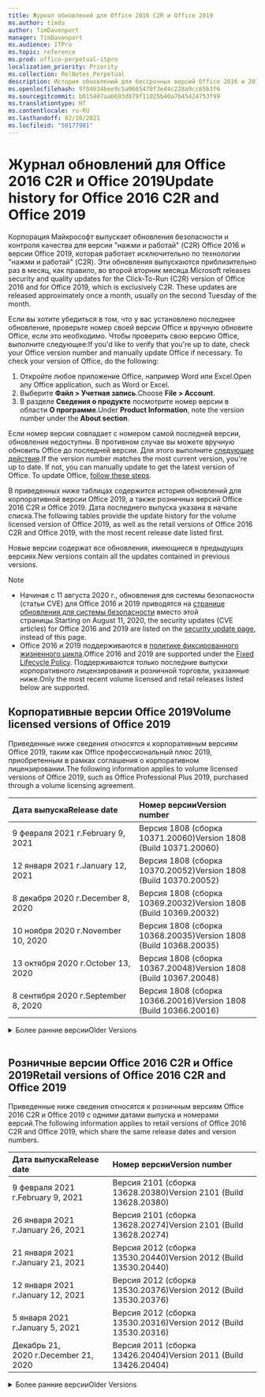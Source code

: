 ```yaml
---
title: Журнал обновлений для Office 2016 C2R и Office 2019
ms.author: timda
author: TimDavenport
manager: TimDavenport
ms.audience: ITPro
ms.topic: reference
ms.prod: office-perpetual-itpro
localization_priority: Priority
ms.collection: RelNotes_Perpetual
description: История обновлений для бессрочных версий Office 2016 и 2019 с технологией "нажми и работай" (C2R) для ИТ-специалистов
ms.openlocfilehash: 9f04634bee9c5a0665470f3ed4c228a9cc65b3f6
ms.sourcegitcommit: b015407aa6693d879f11025b40a7b45424753f99
ms.translationtype: HT
ms.contentlocale: ru-RU
ms.lasthandoff: 02/10/2021
ms.locfileid: "50177981"
---
```

# <a name="update-history-for-office-2016-c2r-and-office-2019"></a><span data-ttu-id="56f47-103">Журнал обновлений для Office 2016 C2R и Office 2019</span><span class="sxs-lookup"><span data-stu-id="56f47-103">Update history for Office 2016 C2R and Office 2019</span></span>

<span data-ttu-id="56f47-p101">Корпорация Майкрософт выпускает обновления безопасности и контроля качества для версии "нажми и работай" (C2R) Office 2016 и версии Office 2019, которая работает исключительно по технологии "нажми и работай" (C2R). Эти обновления выпускаются приблизительно раз в месяц, как правило, во второй вторник месяца.</span><span class="sxs-lookup"><span data-stu-id="56f47-p101">Microsoft releases security and quality updates for the Click-To-Run (C2R) version of Office 2016 and for Office 2019, which is exclusively C2R. These updates are released approximately once a month, usually on the second Tuesday of the month.</span></span>

<span data-ttu-id="56f47-p102">Если вы хотите убедиться в том, что у вас установлено последнее обновление, проверьте номер своей версии Office и вручную обновите Office, если это необходимо. Чтобы проверить свою версию Office, выполните следующее:</span><span class="sxs-lookup"><span data-stu-id="56f47-p102">If you'd like to verify that you're up to date, check your Office version number and manually update Office if necessary. To check your version of Office, do the following:</span></span>

  1.    <span data-ttu-id="56f47-108">Откройте любое приложение Office, например Word или Excel.</span><span class="sxs-lookup"><span data-stu-id="56f47-108">Open any Office application, such as Word or Excel.</span></span>
  2.    <span data-ttu-id="56f47-109">Выберите **Файл > Учетная запись**.</span><span class="sxs-lookup"><span data-stu-id="56f47-109">Choose **File > Account**.</span></span>
  3.    <span data-ttu-id="56f47-110">В разделе **Сведения о продукте** посмотрите номер версии в области **О программе**.</span><span class="sxs-lookup"><span data-stu-id="56f47-110">Under **Product Information**, note the version number under the **About section**.</span></span>

<span data-ttu-id="56f47-p103">Если номер версии совпадает с номером самой последней версии, обновления недоступны. В противном случае вы можете вручную обновить Office до последней версии. Для этого выполните [следующие действия](https://support.office.com/article/2ab296f3-7f03-43a2-8e50-46de917611c5).</span><span class="sxs-lookup"><span data-stu-id="56f47-p103">If the version number matches the most current version, you're up to date. If not, you can manually update to get the latest version of Office. To update Office, [follow these steps](https://support.office.com/article/2ab296f3-7f03-43a2-8e50-46de917611c5).</span></span>


<span data-ttu-id="56f47-114">В приведенных ниже таблицах содержится история обновлений для корпоративной версии Office 2019, а также розничных версий Office 2016 C2R и Office 2019. Дата последнего выпуска указана в начале списка.</span><span class="sxs-lookup"><span data-stu-id="56f47-114">The following tables provide the update history for the volume licensed version of Office 2019, as well as the retail versions of Office 2016 C2R and Office 2019, with the most recent release date listed first.</span></span>

<span data-ttu-id="56f47-115">Новые версии содержат все обновления, имеющиеся в предыдущих версиях.</span><span class="sxs-lookup"><span data-stu-id="56f47-115">New versions contain all the updates contained in previous versions.</span></span>


 > [!NOTE]
> - <span data-ttu-id="56f47-116">Начиная с 11 августа 2020 г., обновления для системы безопасности (статьи CVE) для Office 2016 и 2019 приводятся на [странице обновления для системы безопасности](https://docs.microsoft.com/officeupdates/microsoft365-apps-security-updates) вместо этой страницы.</span><span class="sxs-lookup"><span data-stu-id="56f47-116">Starting on August 11, 2020, the security updates (CVE articles) for Office 2016 and 2019 are listed on the [security update page](https://docs.microsoft.com/officeupdates/microsoft365-apps-security-updates), instead of this page.</span></span> 
> - <span data-ttu-id="56f47-117">Office 2016 и 2019 поддерживаются в [политике фиксированного жизненного цикла](https://docs.microsoft.com/lifecycle/policies/fixed).</span><span class="sxs-lookup"><span data-stu-id="56f47-117">Office 2016 and 2019 are supported under the [Fixed Lifecycle Policy](https://docs.microsoft.com/lifecycle/policies/fixed).</span></span> <span data-ttu-id="56f47-118">Поддерживаются только последние выпуски корпоративного лицензирования и розничной торговли, указанные ниже.</span><span class="sxs-lookup"><span data-stu-id="56f47-118">Only the most recent volume licensed and retail releases listed below are supported.</span></span>


## <a name="volume-licensed-versions-of-office-2019"></a><span data-ttu-id="56f47-119">Корпоративные версии Office 2019</span><span class="sxs-lookup"><span data-stu-id="56f47-119">Volume licensed versions of Office 2019</span></span>
<span data-ttu-id="56f47-120">Приведенные ниже сведения относятся к корпоративным версиям Office 2019, таким как Office профессиональный плюс 2019, приобретенным в рамках соглашения о корпоративном лицензировании.</span><span class="sxs-lookup"><span data-stu-id="56f47-120">The following information applies to volume licensed versions of Office 2019, such as Office Professional Plus 2019, purchased through a volume licensing agreement.</span></span>

[//]: # (НЕ УДАЛЯТЬ ТАБЛИЦУ КОРПОРАТИВНЫХ ВЕРСИЙ НАЧАЛО)


|<span data-ttu-id="56f47-122">**Дата выпуска**</span><span class="sxs-lookup"><span data-stu-id="56f47-122">**Release date**</span></span>|<span data-ttu-id="56f47-123">**Номер версии**</span><span class="sxs-lookup"><span data-stu-id="56f47-123">**Version number**</span></span>|
|:-----|:-----|
|<span data-ttu-id="56f47-124">9 февраля 2021 г.</span><span class="sxs-lookup"><span data-stu-id="56f47-124">February 9, 2021</span></span>|<span data-ttu-id="56f47-125">Версия 1808 (сборка 10371.20060)</span><span class="sxs-lookup"><span data-stu-id="56f47-125">Version 1808 (Build 10371.20060)</span></span>|
|<span data-ttu-id="56f47-126">12 января 2021 г.</span><span class="sxs-lookup"><span data-stu-id="56f47-126">January 12, 2021</span></span>|<span data-ttu-id="56f47-127">Версия 1808 (сборка 10370.20052)</span><span class="sxs-lookup"><span data-stu-id="56f47-127">Version 1808 (Build 10370.20052)</span></span>|
|<span data-ttu-id="56f47-128">8 декабря 2020 г.</span><span class="sxs-lookup"><span data-stu-id="56f47-128">December 8, 2020</span></span>|<span data-ttu-id="56f47-129">Версия 1808 (сборка 10369.20032)</span><span class="sxs-lookup"><span data-stu-id="56f47-129">Version 1808 (Build 10369.20032)</span></span>|
|<span data-ttu-id="56f47-130">10 ноября 2020 г.</span><span class="sxs-lookup"><span data-stu-id="56f47-130">November 10, 2020</span></span>|<span data-ttu-id="56f47-131">Версия 1808 (сборка 10368.20035)</span><span class="sxs-lookup"><span data-stu-id="56f47-131">Version 1808 (Build 10368.20035)</span></span>|
|<span data-ttu-id="56f47-132">13 октября 2020 г.</span><span class="sxs-lookup"><span data-stu-id="56f47-132">October 13, 2020</span></span>|<span data-ttu-id="56f47-133">Версия 1808 (сборка 10367.20048)</span><span class="sxs-lookup"><span data-stu-id="56f47-133">Version 1808 (Build 10367.20048)</span></span>|
|<span data-ttu-id="56f47-134">8 сентября 2020 г.</span><span class="sxs-lookup"><span data-stu-id="56f47-134">September 8, 2020</span></span>|<span data-ttu-id="56f47-135">Версия 1808 (сборка 10366.20016)</span><span class="sxs-lookup"><span data-stu-id="56f47-135">Version 1808 (Build 10366.20016)</span></span>|


[//]: # (НЕ УДАЛЯТЬ ТАБЛИЦУ КОРПОРАТИВНЫХ ВЕРСИЙ КОНЕЦ)

<details>
<summary><span data-ttu-id="56f47-137">Более ранние версии</span><span class="sxs-lookup"><span data-stu-id="56f47-137">Older Versions</span></span></summary>
 

[//]: # (НЕ УДАЛЯТЬ СТАРУЮ ТАБЛИЦУ КОРПОРАТИВНЫХ ВЕРСИЙ НАЧАЛО)


|<span data-ttu-id="56f47-139">**Дата выпуска**</span><span class="sxs-lookup"><span data-stu-id="56f47-139">**Release date**</span></span>|<span data-ttu-id="56f47-140">**Номер версии**</span><span class="sxs-lookup"><span data-stu-id="56f47-140">**Version number**</span></span>|
|:-----|:-----|
|<span data-ttu-id="56f47-141">11 августа 2020 г.</span><span class="sxs-lookup"><span data-stu-id="56f47-141">August 11, 2020</span></span>|<span data-ttu-id="56f47-142">Версия 1808 (сборка 10364.20059)</span><span class="sxs-lookup"><span data-stu-id="56f47-142">Version 1808 (Build 10364.20059)</span></span>|
|<span data-ttu-id="56f47-143">14 июля 2020 г.</span><span class="sxs-lookup"><span data-stu-id="56f47-143">July 14, 2020</span></span>   |<span data-ttu-id="56f47-144">Версия 1808 (сборка 10363.20015)</span><span class="sxs-lookup"><span data-stu-id="56f47-144">Version 1808 (Build 10363.20015)</span></span>  |
|<span data-ttu-id="56f47-145">9 июня 2020 г.</span><span class="sxs-lookup"><span data-stu-id="56f47-145">June 9, 2020</span></span>   |<span data-ttu-id="56f47-146">Версия 1808 (сборка 10361.20002)</span><span class="sxs-lookup"><span data-stu-id="56f47-146">Version 1808 (Build 10361.20002)</span></span>  |
|<span data-ttu-id="56f47-147">12 мая 2020 г.</span><span class="sxs-lookup"><span data-stu-id="56f47-147">May 12, 2020</span></span>   |<span data-ttu-id="56f47-148">Версия 1808 (сборка 10359.20023)</span><span class="sxs-lookup"><span data-stu-id="56f47-148">Version 1808 (Build 10359.20023)</span></span>  |
|<span data-ttu-id="56f47-149">14 апреля 2020 г.</span><span class="sxs-lookup"><span data-stu-id="56f47-149">April 14, 2020</span></span>   |<span data-ttu-id="56f47-150">Версия 1808 (сборка 10358.20061)</span><span class="sxs-lookup"><span data-stu-id="56f47-150">Version 1808 (Build 10358.20061)</span></span>  |
|<span data-ttu-id="56f47-151">10 марта 2020 г.</span><span class="sxs-lookup"><span data-stu-id="56f47-151">March 10, 2020</span></span>   |<span data-ttu-id="56f47-152">Версия 1808 (сборка 10357.20081)</span><span class="sxs-lookup"><span data-stu-id="56f47-152">Version 1808 (Build 10357.20081)</span></span>  |
|<span data-ttu-id="56f47-153">11 февраля 2020 г.</span><span class="sxs-lookup"><span data-stu-id="56f47-153">February 11, 2020</span></span>   |<span data-ttu-id="56f47-154">Версия 1808 (сборка 10356.20006)</span><span class="sxs-lookup"><span data-stu-id="56f47-154">Version 1808 (Build 10356.20006)</span></span>  |


[//]: # (НЕ УДАЛЯТЬ СТАРУЮ ТАБЛИЦУ КОРПОРАТИВНЫХ ВЕРСИЙ КОНЕЦ)

</details>


<br/>

## <a name="retail-versions-of-office-2016-c2r-and-office-2019"></a><span data-ttu-id="56f47-156">Розничные версии Office 2016 C2R и Office 2019</span><span class="sxs-lookup"><span data-stu-id="56f47-156">Retail versions of Office 2016 C2R and Office 2019</span></span>
<span data-ttu-id="56f47-157">Приведенные ниже сведения относятся к розничным версиям Office 2016 C2R и Office 2019 c одними датами выпуска и номерами версий.</span><span class="sxs-lookup"><span data-stu-id="56f47-157">The following information applies to retail versions of Office 2016 C2R and Office 2019, which share the same release dates and version numbers.</span></span>

[//]: # (НЕ УДАЛЯТЬ ТАБЛИЦУ РОЗНИЧНЫХ ВЕРСИЙ НАЧАЛО)


|<span data-ttu-id="56f47-159">**Дата выпуска**</span><span class="sxs-lookup"><span data-stu-id="56f47-159">**Release date**</span></span>|<span data-ttu-id="56f47-160">**Номер версии**</span><span class="sxs-lookup"><span data-stu-id="56f47-160">**Version number**</span></span>|
|:-----|:-----|
|<span data-ttu-id="56f47-161">9 февраля 2021 г.</span><span class="sxs-lookup"><span data-stu-id="56f47-161">February 9, 2021</span></span>|<span data-ttu-id="56f47-162">Версия 2101 (сборка 13628.20380)</span><span class="sxs-lookup"><span data-stu-id="56f47-162">Version 2101 (Build 13628.20380)</span></span>|
|<span data-ttu-id="56f47-163">26 января 2021 г.</span><span class="sxs-lookup"><span data-stu-id="56f47-163">January 26, 2021</span></span>|<span data-ttu-id="56f47-164">Версия 2101 (сборка 13628.20274)</span><span class="sxs-lookup"><span data-stu-id="56f47-164">Version 2101 (Build 13628.20274)</span></span>|
|<span data-ttu-id="56f47-165">21 января 2021 г.</span><span class="sxs-lookup"><span data-stu-id="56f47-165">January 21, 2021</span></span>|<span data-ttu-id="56f47-166">Версия 2012 (сборка 13530.20440)</span><span class="sxs-lookup"><span data-stu-id="56f47-166">Version 2012 (Build 13530.20440)</span></span>|
|<span data-ttu-id="56f47-167">12 января 2021 г.</span><span class="sxs-lookup"><span data-stu-id="56f47-167">January 12, 2021</span></span>|<span data-ttu-id="56f47-168">Версия 2012 (сборка 13530.20376)</span><span class="sxs-lookup"><span data-stu-id="56f47-168">Version 2012 (Build 13530.20376)</span></span>|
|<span data-ttu-id="56f47-169">5 января 2021 г.</span><span class="sxs-lookup"><span data-stu-id="56f47-169">January 5, 2021</span></span>|<span data-ttu-id="56f47-170">Версия 2012 (сборка 13530.20316)</span><span class="sxs-lookup"><span data-stu-id="56f47-170">Version 2012 (Build 13530.20316)</span></span>|
|<span data-ttu-id="56f47-171">Декабрь 21, 2020 г.</span><span class="sxs-lookup"><span data-stu-id="56f47-171">December 21, 2020</span></span>|<span data-ttu-id="56f47-172">Версия 2011 (сборка 13426.20404)</span><span class="sxs-lookup"><span data-stu-id="56f47-172">Version 2011 (Build 13426.20404)</span></span>|


[//]: # (НЕ УДАЛЯТЬ ТАБЛИЦУ РОЗНИЧНЫХ ВЕРСИЙ КОНЕЦ)

<details>
<summary><span data-ttu-id="56f47-174">Более ранние версии</span><span class="sxs-lookup"><span data-stu-id="56f47-174">Older Versions</span></span></summary>
 

[//]: # (НЕ УДАЛЯТЬ СТАРУЮ ТАБЛИЦУ РОЗНИЧНЫХ ВЕРСИЙ НАЧАЛО)


|<span data-ttu-id="56f47-176">**Дата выпуска**</span><span class="sxs-lookup"><span data-stu-id="56f47-176">**Release date**</span></span>|<span data-ttu-id="56f47-177">**Номер версии**</span><span class="sxs-lookup"><span data-stu-id="56f47-177">**Version number**</span></span>|
|:-----|:-----|
|<span data-ttu-id="56f47-178">8 декабря 2020 г.</span><span class="sxs-lookup"><span data-stu-id="56f47-178">December 8, 2020</span></span>|<span data-ttu-id="56f47-179">Версия 2011 (сборка 13426.20332)</span><span class="sxs-lookup"><span data-stu-id="56f47-179">Version 2011 (Build 13426.20332)</span></span>|
|<span data-ttu-id="56f47-180">2 декабря 2020 г.</span><span class="sxs-lookup"><span data-stu-id="56f47-180">December 2, 2020</span></span>|<span data-ttu-id="56f47-181">Версия 2011 (сборка 13426.20308)</span><span class="sxs-lookup"><span data-stu-id="56f47-181">Version 2011 (Build 13426.20308)</span></span>|
|<span data-ttu-id="56f47-182">30 ноября 2020 г.</span><span class="sxs-lookup"><span data-stu-id="56f47-182">November 30, 2020</span></span>|<span data-ttu-id="56f47-183">Версия 2011 (сборка 13426.20294)</span><span class="sxs-lookup"><span data-stu-id="56f47-183">Version 2011 (Build 13426.20294)</span></span>|
|<span data-ttu-id="56f47-184">23 ноября 2020 г.</span><span class="sxs-lookup"><span data-stu-id="56f47-184">November 23, 2020</span></span>|<span data-ttu-id="56f47-185">Версия 2011 (сборка 13426.20274)</span><span class="sxs-lookup"><span data-stu-id="56f47-185">Version 2011 (Build 13426.20274)</span></span>|
|<span data-ttu-id="56f47-186">17 ноября 2020 г.</span><span class="sxs-lookup"><span data-stu-id="56f47-186">November 17, 2020</span></span>|<span data-ttu-id="56f47-187">Версия 2010 (сборка 13328.20408)</span><span class="sxs-lookup"><span data-stu-id="56f47-187">Version 2010 (Build 13328.20408)</span></span>|
|<span data-ttu-id="56f47-188">10 ноября 2020 г.</span><span class="sxs-lookup"><span data-stu-id="56f47-188">November 10, 2020</span></span>|<span data-ttu-id="56f47-189">Версия 2010 (сборка 13328.20356)</span><span class="sxs-lookup"><span data-stu-id="56f47-189">Version 2010 (Build 13328.20356)</span></span>|
|<span data-ttu-id="56f47-190">27 октября 2020 г.</span><span class="sxs-lookup"><span data-stu-id="56f47-190">October 27, 2020</span></span>|<span data-ttu-id="56f47-191">Версия 2010 (сборка 13328.20292)</span><span class="sxs-lookup"><span data-stu-id="56f47-191">Version 2010 (Build 13328.20292)</span></span>|
|<span data-ttu-id="56f47-192">21 октября 2020 г.</span><span class="sxs-lookup"><span data-stu-id="56f47-192">October 21, 2020</span></span>|<span data-ttu-id="56f47-193">Версия 2009 (сборка 13231.20418)</span><span class="sxs-lookup"><span data-stu-id="56f47-193">Version 2009 (Build 13231.20418)</span></span>|
|<span data-ttu-id="56f47-194">13 октября 2020 г.</span><span class="sxs-lookup"><span data-stu-id="56f47-194">October 13, 2020</span></span>|<span data-ttu-id="56f47-195">Версия 2009 (сборка 13231.20390)</span><span class="sxs-lookup"><span data-stu-id="56f47-195">Version 2009 (Build 13231.20390)</span></span>|
|<span data-ttu-id="56f47-196">8 октября 2020 г.</span><span class="sxs-lookup"><span data-stu-id="56f47-196">October 8, 2020</span></span>|<span data-ttu-id="56f47-197">Версия 2009 (сборка 13231.20368)</span><span class="sxs-lookup"><span data-stu-id="56f47-197">Version 2009 (Build 13231.20368)</span></span>|
|<span data-ttu-id="56f47-198">28 сентября 2020 г.</span><span class="sxs-lookup"><span data-stu-id="56f47-198">September 28, 2020</span></span>|<span data-ttu-id="56f47-199">Версия 2009 (сборка 13231.20262)</span><span class="sxs-lookup"><span data-stu-id="56f47-199">Version 2009 (Build 13231.20262)</span></span>|
|<span data-ttu-id="56f47-200">22 сентября 2020 г.</span><span class="sxs-lookup"><span data-stu-id="56f47-200">September 22, 2020</span></span>|<span data-ttu-id="56f47-201">Версия 2008 (сборка 13127.20508)</span><span class="sxs-lookup"><span data-stu-id="56f47-201">Version 2008 (Build 13127.20508)</span></span>|
|<span data-ttu-id="56f47-202">9 сентября 2020 г.</span><span class="sxs-lookup"><span data-stu-id="56f47-202">September 9, 2020</span></span>|<span data-ttu-id="56f47-203">Версия 2008 (сборка 13127.20408)</span><span class="sxs-lookup"><span data-stu-id="56f47-203">Version 2008 (Build 13127.20408)</span></span>|
|<span data-ttu-id="56f47-204">31 августа 2020 г.</span><span class="sxs-lookup"><span data-stu-id="56f47-204">August 31, 2020</span></span>|<span data-ttu-id="56f47-205">Версия 2008 (сборка 13127.20296)</span><span class="sxs-lookup"><span data-stu-id="56f47-205">Version 2008 (Build 13127.20296)</span></span>|
|<span data-ttu-id="56f47-206">25 августа 2020 г.</span><span class="sxs-lookup"><span data-stu-id="56f47-206">August 25, 2020</span></span>|<span data-ttu-id="56f47-207">Версия 2007 (сборка 13029.20460)</span><span class="sxs-lookup"><span data-stu-id="56f47-207">Version 2007 (Build 13029.20460)</span></span>|
|<span data-ttu-id="56f47-208">11 августа 2020 г.</span><span class="sxs-lookup"><span data-stu-id="56f47-208">August 11, 2020</span></span>|<span data-ttu-id="56f47-209">Версия 2007 (сборка 13029.20344)</span><span class="sxs-lookup"><span data-stu-id="56f47-209">Version 2007 (Build 13029.20344)</span></span>|
|<span data-ttu-id="56f47-210">30 июля 2020 г.</span><span class="sxs-lookup"><span data-stu-id="56f47-210">July 30, 2020</span></span>|<span data-ttu-id="56f47-211">Версия 2007 (сборка 13029.20308)</span><span class="sxs-lookup"><span data-stu-id="56f47-211">Version 2007 (Build 13029.20308)</span></span>  |
|<span data-ttu-id="56f47-212">28 июля 2020 г.</span><span class="sxs-lookup"><span data-stu-id="56f47-212">July 28, 2020</span></span>|<span data-ttu-id="56f47-213">Версия 2006 (сборка 13001.20498)</span><span class="sxs-lookup"><span data-stu-id="56f47-213">Version 2006 (Build 13001.20498)</span></span>  |
|<span data-ttu-id="56f47-214">14 июля 2020 г.</span><span class="sxs-lookup"><span data-stu-id="56f47-214">July 14, 2020</span></span>|<span data-ttu-id="56f47-215">Версия 2006 (сборка 13001.20384)</span><span class="sxs-lookup"><span data-stu-id="56f47-215">Version 2006 (Build 13001.20384)</span></span>  |
|<span data-ttu-id="56f47-216">30 июня 2020 г.</span><span class="sxs-lookup"><span data-stu-id="56f47-216">June 30, 2020</span></span>|<span data-ttu-id="56f47-217">Версия 2006 (сборка 13001.20266)</span><span class="sxs-lookup"><span data-stu-id="56f47-217">Version 2006 (Build 13001.20266)</span></span>  |
|<span data-ttu-id="56f47-218">24 июня 2020 г.</span><span class="sxs-lookup"><span data-stu-id="56f47-218">June 24, 2020</span></span>|<span data-ttu-id="56f47-219">Версия 2005 (сборка 12827.20470)</span><span class="sxs-lookup"><span data-stu-id="56f47-219">Version 2005 (Build 12827.20470)</span></span>  |
|<span data-ttu-id="56f47-220">9 июня 2020 г.</span><span class="sxs-lookup"><span data-stu-id="56f47-220">June 9, 2020</span></span>|<span data-ttu-id="56f47-221">Версия 2005 (сборка 12827.20336)</span><span class="sxs-lookup"><span data-stu-id="56f47-221">Version 2005 (Build 12827.20336)</span></span>  |
|<span data-ttu-id="56f47-222">2 июня 2020 г.</span><span class="sxs-lookup"><span data-stu-id="56f47-222">June 2, 2020</span></span>|<span data-ttu-id="56f47-223">Версия 2005 (сборка 12827.20268)</span><span class="sxs-lookup"><span data-stu-id="56f47-223">Version 2005 (Build 12827.20268)</span></span>  |
|<span data-ttu-id="56f47-224">21 мая 2020 г.</span><span class="sxs-lookup"><span data-stu-id="56f47-224">May 21, 2020</span></span>|<span data-ttu-id="56f47-225">Версия 2004 (сборка 12730.20352)</span><span class="sxs-lookup"><span data-stu-id="56f47-225">Version 2004 (Build 12730.20352)</span></span>  |
|<span data-ttu-id="56f47-226">12 мая 2020 г.</span><span class="sxs-lookup"><span data-stu-id="56f47-226">May 12, 2020</span></span>|<span data-ttu-id="56f47-227">Версия 2004 (сборка 12730.20270)</span><span class="sxs-lookup"><span data-stu-id="56f47-227">Version 2004 (Build 12730.20270)</span></span>  |
|<span data-ttu-id="56f47-228">4 мая 2020 г.</span><span class="sxs-lookup"><span data-stu-id="56f47-228">May 4, 2020</span></span>|<span data-ttu-id="56f47-229">Версия 2004 (сборка 12730.20250)</span><span class="sxs-lookup"><span data-stu-id="56f47-229">Version 2004 (Build 12730.20250)</span></span>  |
|<span data-ttu-id="56f47-230">29 апреля 2020 г.</span><span class="sxs-lookup"><span data-stu-id="56f47-230">April 29, 2020</span></span>|<span data-ttu-id="56f47-231">Версия 2004 (сборка 12730.20236)</span><span class="sxs-lookup"><span data-stu-id="56f47-231">Version 2004 (Build 12730.20236)</span></span>  |
|<span data-ttu-id="56f47-232">15 апреля 2020 г.</span><span class="sxs-lookup"><span data-stu-id="56f47-232">April 15, 2020</span></span>|<span data-ttu-id="56f47-233">Версия 2003 (сборка 12624.20466)</span><span class="sxs-lookup"><span data-stu-id="56f47-233">Version 2003 (Build 12624.20466)</span></span>  |
|<span data-ttu-id="56f47-234">14 апреля 2020 г.</span><span class="sxs-lookup"><span data-stu-id="56f47-234">April 14, 2020</span></span>|<span data-ttu-id="56f47-235">Версия 2003 (сборка 12624.20442)</span><span class="sxs-lookup"><span data-stu-id="56f47-235">Version 2003 (Build 12624.20442)</span></span>  |
|<span data-ttu-id="56f47-236">31 марта 2020 г.</span><span class="sxs-lookup"><span data-stu-id="56f47-236">March 31, 2020</span></span>|<span data-ttu-id="56f47-237">Версия 2003 (сборка 12624.20382)</span><span class="sxs-lookup"><span data-stu-id="56f47-237">Version 2003 (Build 12624.20382)</span></span>  |
|<span data-ttu-id="56f47-238">25 марта 2020 г.</span><span class="sxs-lookup"><span data-stu-id="56f47-238">March 25, 2020</span></span>|<span data-ttu-id="56f47-239">Версия 2003 (сборка 12624.20320)</span><span class="sxs-lookup"><span data-stu-id="56f47-239">Version 2003 (Build 12624.20320)</span></span>  |
|<span data-ttu-id="56f47-240">10 марта 2020 г.</span><span class="sxs-lookup"><span data-stu-id="56f47-240">March 10, 2020</span></span>|<span data-ttu-id="56f47-241">Версия 2002 (сборка 12527.20278)</span><span class="sxs-lookup"><span data-stu-id="56f47-241">Version 2002 (Build 12527.20278)</span></span>  |
|<span data-ttu-id="56f47-242">1 марта 2020 г.</span><span class="sxs-lookup"><span data-stu-id="56f47-242">March 1, 2020</span></span>   |<span data-ttu-id="56f47-243">Версия 2002 (сборка 12527.20242)</span><span class="sxs-lookup"><span data-stu-id="56f47-243">Version 2002 (Build 12527.20242)</span></span>  |


[//]: # (НЕ УДАЛЯТЬ СТАРУЮ ТАБЛИЦУ РОЗНИЧНЫХ ВЕРСИЙ КОНЕЦ)


</details>






